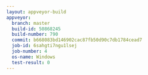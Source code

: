 ```yaml
---
layout: appveyor-build
appveyor:
  branch: master
  build-id: 50868245
  build-number: 790
  commit: b668083bd146902cac87fb50d90c7db1784cead7
  job-id: 6sahgti7ngu1lsej
  job-number: 4
  os-name: Windows
  test-result: 0
---
```

